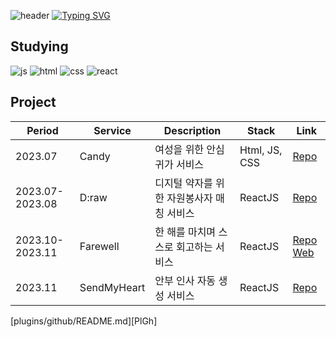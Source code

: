 
![header](https://capsule-render.vercel.app/api?type=waving&color=6994CDEE&text=&animation=twinkling&height=80)
[![Typing SVG](https://readme-typing-svg.herokuapp.com/?font=Alkatra&color=6994CDEE&weight=500&size=45&duration=3500&pause=3&center=true&vCenter=false&multiline=true&width=1000&height=100&lines=Welcome+to+Ivoryeee's+GitHub!👋)](https://git.io/typing-svg)
## Studying
![js](https://img.shields.io/badge/JavaScript-F7DF1E?style=for-the-badge&logo=JavaScript&logoColor=white) ![html](https://img.shields.io/badge/HTML5-E34F26?style=for-the-badge&logo=html5&logoColor=white) ![css](https://img.shields.io/badge/CSS-239120?&style=for-the-badge&logo=css3&logoColor=white) ![react](https://img.shields.io/badge/React-20232A?style=for-the-badge&logo=react&logoColor=61DAFB)  
## Project
| Period | Service | Description | Stack | Link |
| ------ | ------ |------ |------ |------ |
|2023.07 | Candy | 여성을 위한 안심 귀가 서비스 |  Html, JS, CSS|   [Repo](https://github.com/2023-HERETHON/2023-Herethon-15)|
| 2023.07-2023.08 | D:raw | 디지털 약자를 위한 자원봉사자 매칭 서비스 | ReactJS |  [Repo](https://github.com/Likelion-at-SMWU-11th/D_raw-Client)|
| 2023.10-2023.11 | Farewell | 한 해를 마치며 스스로 회고하는 서비스 | ReactJS |  [Repo](https://github.com/FAREWELL2023/Farewell_FE)    [Web](https://l.instagram.com/?u=http%3A%2F%2F13.125.156.150%2F%3Ffbclid%3DPAAaa8W9o-DluHQ5OtoJ8DmGjZXFhMqJz_rOS5X5h-Lx7_TXB9Y4LKGnGt60E_aem_AflH3M3B7xDK1OXW4mU81hpIiCKNmeC7bOnwyl665HLLn_8TNjtupxJtmTXjltr-a_c&e=AT2GbNYLR2EPuFDze36ZwM-rD8gPTpeXf-gJizEvUqJ28vIdYTzvcdG5ftDqScW_G95L_XHAveDVgoByAoT4VNsmNBSQcY_gHN4H7A)|
| 2023.11 | SendMyHeart| 안부 인사 자동 생성 서비스 | ReactJS |   [Repo](https://github.com/Likelion-at-SMWU-11th/SendMyHeart-Client)|





 [plugins/github/README.md][PlGh]

<!--
**Ivoryeee/Ivoryeee** is a ✨ _special_ ✨ repository because its `README.md` (this file) appears on your GitHub profile.

Here are some ideas to get you started:

- 🔭 I’m currently working on ...
- 🌱 I’m currently learning ...
- 👯 I’m looking to collaborate on ...
- 🤔 I’m looking for help with ...
- 💬 Ask me about ...
- 📫 How to reach me: ...
- 😄 Pronouns: ...
- ⚡ Fun fact: ...
-->
